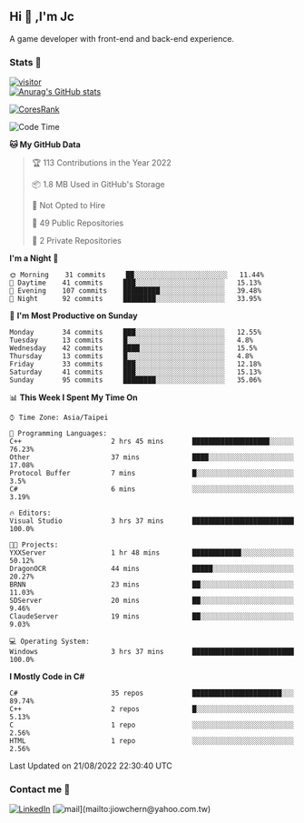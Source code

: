 ## Hi 👋 ,I'm Jc  

A game developer with front-end and back-end experience.  

### Stats  📝
[![visitor](https://visitor-badge.glitch.me/badge?page_id=jiowchern.jiowchern&style=flat-square&color=0088cc)](https://visitor-badge.glitch.me/badge?page_id=jiowchern.jiowchern&style=flat-square&color=0088cc)  
[![Anurag's GitHub stats](https://github-readme-stats.vercel.app/api?username=jiowchern&count_private=true&&show_icons=true)](https://github.com/anuraghazra/github-readme-stats)  
<!-- [![trophy](https://github-profile-trophy.vercel.app/?username=jiowchern)](https://github.com/ryo-ma/github-profile-trophy)   -->
[![CoresRank](https://cr-ss-service.azurewebsites.net/api/ScreenShot?widget=summary&username=jiowchern)](https://cr-ss-service.azurewebsites.net/api/ScreenShot?widget=summary&username=jiowchern)


<!--START_SECTION:waka-->
![Code Time](http://img.shields.io/badge/Code%20Time-485%20hrs%205%20mins-blue)

**🐱 My GitHub Data** 

> 🏆 113 Contributions in the Year 2022
 > 
> 📦 1.8 MB Used in GitHub's Storage 
 > 
> 🚫 Not Opted to Hire
 > 
> 📜 49 Public Repositories 
 > 
> 🔑 2 Private Repositories  
 > 
**I'm a Night 🦉** 

```text
🌞 Morning    31 commits     ██░░░░░░░░░░░░░░░░░░░░░░░   11.44% 
🌆 Daytime    41 commits     ███░░░░░░░░░░░░░░░░░░░░░░   15.13% 
🌃 Evening    107 commits    █████████░░░░░░░░░░░░░░░░   39.48% 
🌙 Night      92 commits     ████████░░░░░░░░░░░░░░░░░   33.95%

```
📅 **I'm Most Productive on Sunday** 

```text
Monday       34 commits     ███░░░░░░░░░░░░░░░░░░░░░░   12.55% 
Tuesday      13 commits     █░░░░░░░░░░░░░░░░░░░░░░░░   4.8% 
Wednesday    42 commits     ████░░░░░░░░░░░░░░░░░░░░░   15.5% 
Thursday     13 commits     █░░░░░░░░░░░░░░░░░░░░░░░░   4.8% 
Friday       33 commits     ███░░░░░░░░░░░░░░░░░░░░░░   12.18% 
Saturday     41 commits     ███░░░░░░░░░░░░░░░░░░░░░░   15.13% 
Sunday       95 commits     ████████░░░░░░░░░░░░░░░░░   35.06%

```


📊 **This Week I Spent My Time On** 

```text
⌚︎ Time Zone: Asia/Taipei

💬 Programming Languages: 
C++                      2 hrs 45 mins       ███████████████████░░░░░░   76.23% 
Other                    37 mins             ████░░░░░░░░░░░░░░░░░░░░░   17.08% 
Protocol Buffer          7 mins              █░░░░░░░░░░░░░░░░░░░░░░░░   3.5% 
C#                       6 mins              ░░░░░░░░░░░░░░░░░░░░░░░░░   3.19%

🔥 Editors: 
Visual Studio            3 hrs 37 mins       █████████████████████████   100.0%

🐱‍💻 Projects: 
YXXServer                1 hr 48 mins        ████████████░░░░░░░░░░░░░   50.12% 
DragonOCR                44 mins             █████░░░░░░░░░░░░░░░░░░░░   20.27% 
BRNN                     23 mins             ██░░░░░░░░░░░░░░░░░░░░░░░   11.03% 
SDServer                 20 mins             ██░░░░░░░░░░░░░░░░░░░░░░░   9.46% 
ClaudeServer             19 mins             ██░░░░░░░░░░░░░░░░░░░░░░░   9.03%

💻 Operating System: 
Windows                  3 hrs 37 mins       █████████████████████████   100.0%

```

**I Mostly Code in C#** 

```text
C#                       35 repos            ██████████████████████░░░   89.74% 
C++                      2 repos             █░░░░░░░░░░░░░░░░░░░░░░░░   5.13% 
C                        1 repo              ░░░░░░░░░░░░░░░░░░░░░░░░░   2.56% 
HTML                     1 repo              ░░░░░░░░░░░░░░░░░░░░░░░░░   2.56%

```



 Last Updated on 21/08/2022 22:30:40 UTC
<!--END_SECTION:waka-->



### Contact me 💬
[![LinkedIn](https://img.shields.io/badge/-JiowchernChen-0077B5?style==flat-square&logo=LinkedIn&logoColor=white)](https://www.linkedin.com/in/jiowchern-chen-4aaa90b7/) [![mail](https://img.shields.io/badge/-jiowchern%40yahoo.com.tw-blueviolet?style=flat-square&logo=yahoo!)](mailto:jiowchern@yahoo.com.tw)    

<!-- [![Linkedin Badge](https://img.shields.io/badge/-LinkedIn-blue?style=flat-square&logo=Linkedin&logoColor=white&link=https://www.linkedin.com/in/jiowchern-chen-4aaa90b7/)](https://www.linkedin.com/in/jiowchern-chen-4aaa90b7/) -->


<!--
**jiowchern/jiowchern** is a ✨ _special_ ✨ repository because its `README.md` (this file) appears on your GitHub profile.

Here are some ideas to get you started:

- 🔭 I’m currently working on ...
- 🌱 I’m currently learning ...
- 👯 I’m looking to collaborate on ...
- 🤔 I’m looking for help with ...
- 💬 Ask me about ...
- 📫 How to reach me: ...
- 😄 Pronouns: ...
- ⚡ Fun fact: ...
-->
